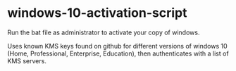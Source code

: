 # windows-10-activation-script

Run the bat file as administrator to activate your copy of windows.

Uses known KMS keys found on github for different versions of windows 10 (Home, Professional, Enterprise, Education), then authenticates with a list of KMS servers.